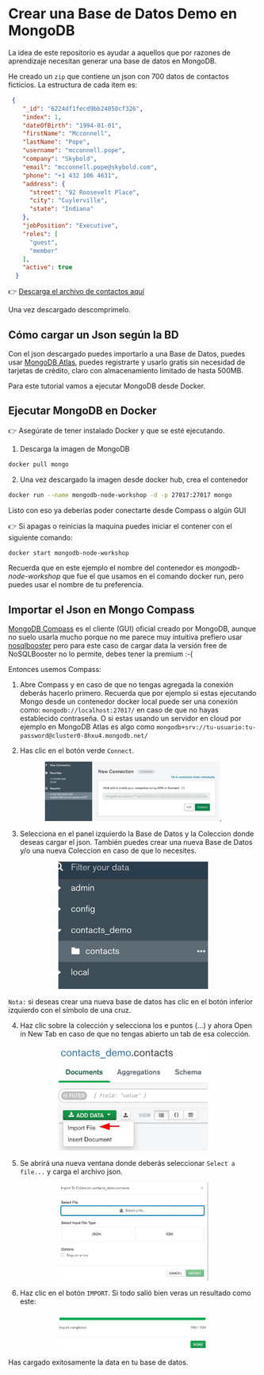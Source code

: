 # Crear una Base de Datos Demo en MongoDB

La idea de este repositorio es ayudar a aquellos que por razones de aprendizaje necesitan generar una base de datos en MongoDB.

He creado un `zip` que contiene un json con 700 datos de contactos ficticios. La estructura de cada item es:

```json
 {
    "_id": "6224df1fecd9bb24050cf326",
    "index": 1,
    "dateOfBirth": "1994-01-01",
    "firstName": "Mcconnell",
    "lastName": "Pope",
    "username": "mcconnell.pope",
    "company": "Skybold",
    "email": "mcconnell.pope@skybold.com",
    "phone": "+1 432 106 4631",
    "address": {
      "street": "92 Roosevelt Place",
      "city": "Cuylerville",
      "state": "Indiana"
    },
    "jobPosition": "Executive",
    "roles": [
      "guest",
      "member"
    ],
    "active": true
  }
```

:point_right:
<a id="raw-url" href="https://github.com/jriverox/data-sample-mongo/releases/download/v1.0/contacts-sample-data.json.zip">Descarga el archivo de contactos aquí</a>

Una vez descargado descomprimelo.
## Cómo cargar un Json según la BD

Con el json descargado puedes importarlo a una Base de Datos, puedes usar [MongoDB Atlas](https://www.mongodb.com/atlas/database), puedes registrarte y usarlo gratis sin necesidad de tarjetas de crédito, claro con almacenamiento limitado de hasta 500MB.

Para este tutorial vamos a ejecutar MongoDB desde Docker.

## Ejecutar MongoDB en Docker

:point_right: Asegúrate de tener instalado Docker y que se esté ejecutando.

1. Descarga la imagen de MongoDB
```bash
docker pull mongo
```
2. Una vez descargado la imagen desde docker hub, crea el contenedor
```bash
docker run --name mongodb-node-workshop -d -p 27017:27017 mongo
```
Listo con eso ya deberías poder conectarte desde Compass o algún GUI

:point_right: Si apagas o reinicias la maquina puedes iniciar el contener con el siguiente comando:
```bash
docker start mongodb-node-workshop
```
Recuerda que en este ejemplo el nombre del contenedor es *mongodb-node-workshop* que fue el que usamos en el comando docker run, pero puedes usar el nombre de tu preferencia.

## Importar el Json en Mongo Compass

[MongoDB Compass](https://www.mongodb.com/products/compass) es el cliente (GUI) oficial creado por MongoDB, aunque no suelo usarla mucho porque no me parece muy intuitiva prefiero usar [nosqlbooster](https://nosqlbooster.com/) pero para este caso de cargar data la versión free de NoSQLBooster no lo permite, debes tener la premium :-(

Entonces usemos Compass:

1. Abre Compass y en caso de que no tengas agregada la conexión deberás hacerlo primero. Recuerda que por ejemplo si estas ejecutando Mongo desde un contenedor docker local puede ser una conexión como: `mongodb://localhost:27017/` en caso de que no hayas establecido contraseña. O si estas usando un servidor en cloud por ejemplo en MongoDB Atlas es algo como `mongodb+srv://tu-usuario:tu-password@cluster0-8hxu4.mongodb.net/`

2. Has clic en el botón verde `Connect`.

<div align="center">
    <img src="images/01-mongo-compass-connection.jpeg"  width="70%">.
</div>

3. Selecciona en el panel izquierdo la Base de Datos y la Coleccion donde deseas cargar el json. También puedes crear una nueva Base de Datos y/o una nueva Coleccion en caso de que lo necesites.

<div align="center">
    <img src="images/02-panel-bds.jpeg"  width="60%">
</div>

`Nota:` si deseas crear una nueva base de datos has clic en el botón inferior izquierdo con el símbolo de una cruz.

4. Haz clic sobre la colección y selecciona los e puntos (...) y ahora Open in New Tab en caso de que no tengas abierto un tab de esa colección.

<div align="center">
    <img src="images/03-import-data.jpeg"  width="60%">
</div>

5. Se abrirá una nueva ventana donde deberás seleccionar `Select a file...` y carga el archivo json.

<div align="center">
    <img src="images/04-modal-import-data.jpeg"  width="60%">
</div>

6. Haz clic en el botón `IMPORT`. Si todo salió bien veras un resultado como este:

<div align="center">
    <img src="images/05-import-data-done.jpeg"  width="60%">
</div>

Has cargado exitosamente la data en tu base de datos.
